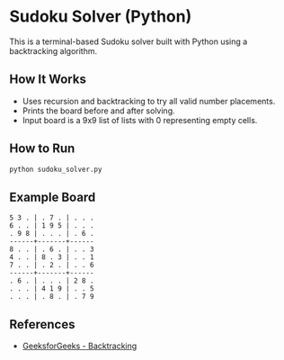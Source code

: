 # Sudoku Solver (Python)

This is a terminal-based Sudoku solver built with Python using a backtracking algorithm.

## How It Works

- Uses recursion and backtracking to try all valid number placements.
- Prints the board before and after solving.
- Input board is a 9x9 list of lists with 0 representing empty cells.

## How to Run

```bash
python sudoku_solver.py
```

## Example Board
```
5 3 . | . 7 . | . . .
6 . . | 1 9 5 | . . .
. 9 8 | . . . | . 6 .
------+-------+------
8 . . | . 6 . | . . 3
4 . . | 8 . 3 | . . 1
7 . . | . 2 . | . . 6
------+-------+------
. 6 . | . . . | 2 8 .
. . . | 4 1 9 | . . 5
. . . | . 8 . | . 7 9
```

## References

- [GeeksforGeeks - Backtracking](https://www.geeksforgeeks.org/sudoku-backtracking-7/)
